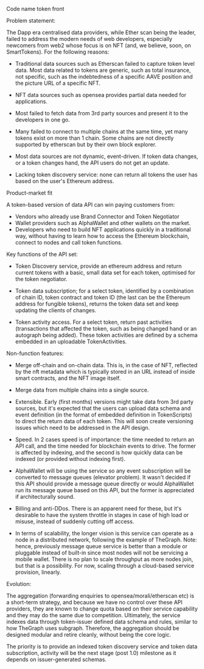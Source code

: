 
Code name token front

Problem statement:

The Dapp era centralised data providers, while Ether scan being the leader, failed to address the modern needs of web developers, especially newcomers from web2 whose focus is on NFT (and, we believe, soon, on SmartTokens). For the following reasons:

- Traditional data sources such as Etherscan failed to capture token level data. Most data related to tokens are generic, such as total insurance, not specific, such as the indebtedness of a specific AAVE position and the picture URL of a specific NFT.

- NFT data sources such as opensea provides partial data needed for applications.

- Most failed to fetch data from 3rd party sources and present it to the developers in one go.

- Many failed to connect to multiple chains at the same time, yet many tokens exist on more than 1 chain. Some chains are not directly supported by etherscan but by their own block explorer.

- Most data sources are not dynamic, event-driven. If token data changes, or a token changes hand, the API users do not get an update.

- Lacking token discovery service: none can return all tokens the user has based on the user's Ethereum address.

Product-market fit

A token-based version of data API can win paying customers from:

- Vendors who already use Brand Connector and Token Negotiator
- Wallet providers such as AlphaWallet and other wallets on the market.
- Developers who need to build NFT applications quickly in a traditional way, without having to learn how to access the Ethereum blockchain, connect to nodes and call token functions. 

Key functions of the API set:

- Token Discovery service, provide an ethereum address and return current tokens with a basic, small data set for each token, optimised for the token negotiator.

- Token data subscription; for a select token, identified by a combination of chain ID, token contract and token ID (the last can be the Ethereum address for fungible tokens), returns the token data set and keep updating the clients of changes.

- Token activity access. For a select token, return past activities (transactions that affected the token, such as being changed hand or an autograph being added). These token activities are defined by a schema embedded in an uploadable TokenActivities.

Non-function features:

- Merge off-chain and on-chain data. This is, in the case of NFT, reflected by the nft metadata which is typically stored in an URL instead of inside smart contracts, and the NFT image itself.

- Merge data from multiple chains into a single source.

- Extensible. Early (first months) versions might take data from 3rd party sources, but it's expected that the users can upload data schema and event definition (in the format of embedded definition in TokenScripts) to direct the return data of each token. This will soon create versioning issues which need to be addressed in the API design.

- Speed. In 2 cases speed is of importance: the time needed to return an API call, and the time needed for blockchain events to drive. The former is affected by indexing, and the second is how quickly data can be indexed (or provided without indexing first).

- AlphaWallet will be using the service so any event subscription will be converted to message queues (elevator problem). It wasn't decided if this API should provide a message queue directly or would AlphaWallet run its message queue based on this API, but the former is appreciated if architecturally sound.

- Billing and anti-DDos. There is an apparent need for these, but it's desirable to have the system throttle in stages in case of high load or misuse, instead of suddenly cutting off access.

- In terms of scalability, the longer vision is this service can operate as a node in a distributed network, following the example of TheGraph. Note: hence, previously message queue service is better than a module or pluggable instead of built-in since most nodes will not be servicing a mobile wallet. There is no plan to scale throughput as more nodes join, but that is a possibility. For now, scaling through a cloud-based service provision, linearly.

Evolution:

The aggregation (forwarding enquiries to opensea/morali/etherscan etc) is a short-term strategy, and because we have no control over these API providers, they are known to change quota based on their service capability and they may do the same due to competition. Ultimately, the service indexes data through token-issuer defined data schema and rules, similar to how TheGraph uses subgraph. Therefore, the aggregation should be designed modular and retire cleanly, without being the core logic.

The priority is to provide an indexed token discovery service and token data subscription, activity will be the next stage (post 1.0) milestone as it depends on issuer-generated schemas.
